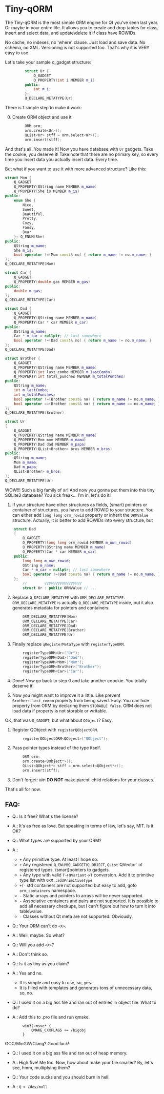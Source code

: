 # Tiny-qORM
The Tiny-qORM is the most simple ORM engine for Qt you've seen last year. Or maybe in your entire life. 
It allows you to create and drop tables for class, insert and select data, and update\delete it if class have ROWIDs.
 
No cache, no indexes, no 'where' clause. Just load and save data. No schema, no XML. Versioning is not supported too.
That's why it is VERY easy to use. 

Let's take your sample q_gadget structure:
```C++
         struct Ur {
             Q_GADGET
             Q_PROPERTY(int i MEMBER m_i)
         public:
             int m_i;
         };
         Q_DECLARE_METATYPE(Ur)
 ```
There is 1 simple step to make it work:

0) Create ORM object and use it
```C++
         ORM orm;
         orm.create<Ur>();
         QList<Ur> stff = orm.select<Ur>();
         orm.insert(stff);
```
And that's all. You made it! Now you have database with `Ur` gadgets. Take the cookie, you deserve it!
Take note that there are no primary key, so every time you insert data you actually insert data. Every time.

But what if you want to use it with more advanced structure? Like this:
```C++
struct Mom {
    Q_GADGET
    Q_PROPERTY(QString name MEMBER m_name)
    Q_PROPERTY(She is MEMBER m_is)
public:
    enum She {
        Nice,
        Sweet,
        Beautiful,
        Pretty,
        Cozy,
        Fansy,
        Bear
    }; Q_ENUM(She)
public:
    QString m_name;
    She m_is;
    bool operator !=(Mom const& no) { return m_name != no.m_name; }
};
Q_DECLARE_METATYPE(Mom)

struct Car {
    Q_GADGET
    Q_PROPERTY(double gas MEMBER m_gas)
public:
    double m_gas;
};
Q_DECLARE_METATYPE(Car)

struct Dad {
    Q_GADGET
    Q_PROPERTY(QString name MEMBER m_name)
    Q_PROPERTY(Car * car MEMBER m_car)
public:
    QString m_name;
    Car * m_car = nullptr; // lost somewhere
    bool operator !=(Dad const& no) { return m_name != no.m_name; }
};
Q_DECLARE_METATYPE(Dad)

struct Brother {
    Q_GADGET
    Q_PROPERTY(QString name MEMBER m_name)
    Q_PROPERTY(int last_combo MEMBER m_lastCombo)
    Q_PROPERTY(int total_punches MEMBER m_totalPunches)
public:
    QString m_name;
    int m_lastCombo;
    int m_totalPunches;
    bool operator !=(Brother const& no) { return m_name != no.m_name; }
    bool operator ==(Brother const& no) { return m_name == no.m_name; }
};
Q_DECLARE_METATYPE(Brother)

struct Ur
{
    Q_GADGET
    Q_PROPERTY(QString name MEMBER m_name)
    Q_PROPERTY(Mom mom MEMBER m_mama)
    Q_PROPERTY(Dad dad MEMBER m_papa)
    Q_PROPERTY(QList<Brother> bros MEMBER m_bros)
public:
    QString m_name;
    Mom m_mama;
    Dad m_papa;
    QList<Brother> m_bros;
};
Q_DECLARE_METATYPE(Ur)
```
WOW!!! Such a big family of `Ur`! And now you gonna put them into this tiny SQLite3 database? 
You sick freak... I'm in, let's do it!

1) If your structure have other structures as fields, (smart) pointers or container of structures, you have to add ROWID to your structure.
You can either add `long long orm_rowid` property or inherit the `ORMValue` structure.
Actually, it is better to add ROWIDs into every structure, but 
```C++
    struct Dad
    {
        Q_GADGET
        Q_PROPERTY(long long orm_rowid MEMBER m_own_rowid)              // <<<
        Q_PROPERTY(QString name MEMBER m_name)
        Q_PROPERTY(Car * car MEMBER m_car)
    public:
        long long m_own_rowid;                                          // <<<
        QString m_name;
        Car * m_car = nullptr; // lost somewhere
        bool operator !=(Dad const& no) { return m_name != no.m_name; }
    };
        //        VVVVVVVVVVVVVVVVV
        struct Ur : public ORMValue // ...                              // <<<
```
2) Replace `Q_DECLARE_METATYPE` with `ORM_DECLARE_METATYPE`. `ORM_DECLARE_METATYPE` is actually `Q_DECLARE_METATYPE` inside, but it also generates metadata for pointers and containers.
```C++
        ORM_DECLARE_METATYPE(Mom)
        ORM_DECLARE_METATYPE(Car)
        ORM_DECLARE_METATYPE(Dad)
        ORM_DECLARE_METATYPE(Brother)
        ORM_DECLARE_METATYPE(Ur)
```
3) Finally replace `qRegisterMetaType` with `registerTypeORM`.
```C++
        registerTypeORM<Ur>("Ur");
        registerTypeORM<Dad>("Dad");
        registerTypeORM<Mom>("Mom");
        registerTypeORM<Brother>("Brother");
        registerTypeORM<Car>("Car");
```
4) Done! Now go back to step 0 and take another coockie. You totally deserve it!

5) Now you might want to improve it a little. Like prevent `Brother::last_combo` property from being saved. Easy. You can hide property from ORM by declaring them `STORABLE false`. ORM does not load data if property is not storable or writable. 

OK, that was `Q_GADGET`, but what about `QObject`? Easy. 

1) Register QObject with `registerQObjectORM`.
```C++
        registerQObjectORM<QObject>("QObject");
```
2) Pass pointer types instead of the type itself.
```C++
        ORM orm;
        orm.create<QObject*>();
        QList<QObject*> stff = orm.select<QObject*>();
        orm.insert(stff);
```
3) Don't forget: `ORM` **DO NOT** make parent-child relations for your classes. 

That's all for now.

## FAQ:
* Q.: Is it free? What's the license?
* A.: It's as free as love. But speaking in terms of law, let's say, MIT. Is it OK?


* Q.: What types are supported by your ORM?
* A.: 
  *  `+`  Any primitive type. At least I hope so.
  *  `+`  Any registered `Q_ENUM`/`Q_GADGET`/`Q_OBJECT`, `QList`\`QVector` of registered types, (smart)pointers to gadgets.
  *  `+`  Any type with valid `T`->`QVariant`->`T` conversion. Add it to primitive type list with `ORM::addPrimitiveType`
  * `+`/`-` std containers are not supported but easy to add, goto `orm_containers` namespace.
  *  `-`  Static arrays and pointers to arrays will be never supported.
  *  `-`  Associative containers and pairs are not supported. It is possible to add all necessary checkups, but I can't figure out how to turn it into table\value.
  *  `-`  Classes without Qt meta are not supported. Obviously.


* Q.: Your ORM can't do `<X>`.
* A.: Well, maybe. So what?


* Q.: Will you add `<X>`?
* A.: Don't think so.


* Q.: Is it as tiny as you claim?
* A.: Yes and no.
   * It is simple and easy to use, so, yes.
   * It is filled with templates and generates tons of unnecessary data, so, no.


* Q.: I used it on a big ass file and ran out of entries in object file. What to do?
* A.: Add this to .pro file and run qmake.
```
        win32-msvc* {
            QMAKE_CXXFLAGS += /bigobj
        }
```
GCC/MinGW/Clang? Good luck!


* Q.: I used it on a big ass file and ran out of heap memory.
* A.: High five! Me too. Now, how about make your file smaller? By, let's see, hmm, multiplying them?


* Q.: Your code sucks and you should burn in hell.
* A.: `Q > /dev/null`
